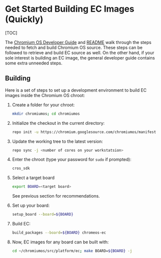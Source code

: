 # Get Started Building EC Images (Quickly)

[TOC]

The
[Chromium OS Developer Guide](https://chromium.googlesource.com/chromiumos/docs/+/HEAD/developer_guide.md)
and [README](../README.md) walk through the steps needed to fetch and build
Chromium OS source. These steps can be followed to retrieve and build EC source
as well. On the other hand, if your sole interest is building an EC image, the
general developer guide contains some extra unneeded steps.

## Building

Here is a set of steps to set up a development environment to build EC images
inside the Chromium OS chroot:


1.  Create a folder for your chroot:

    ```bash
    mkdir chromiumos; cd chromiumos
    ```

1.  Initialize the checkout in the current directory:

    ```bash
    repo init -u https://chromium.googlesource.com/chromiumos/manifest
    ```

1.  Update the working tree to the latest version:

    ```bash
    repo sync -j <number of cores on your workstatsion>
    ```

1.  Enter the chroot (type your password for `sudo` if prompted):

    ```bash
    cros_sdk
    ```

1.  Select a target board

    ```bash
    export BOARD=<target board>
    ```

    See previous section for recommendations.

1.  Set up your board:

    ```bash
    setup_board --board=${BOARD}
    ```

1.  Build EC:

    ```bash
    build_packages --board=${BOARD} chromeos-ec
    ```

1.  Now, EC images for any board can be built with:

    ```bash
    cd ~/chromiumos/src/platform/ec; make BOARD=${BOARD} -j
    ```
